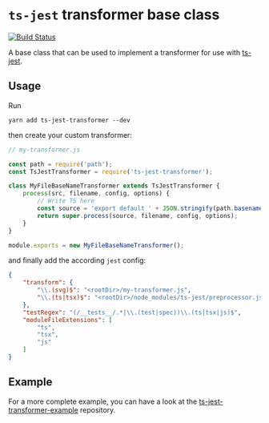 # `ts-jest` transformer base class

[![Build Status](https://travis-ci.org/joscha/ts-jest-transformer.svg?branch=master)](https://travis-ci.org/joscha/ts-jest-transformer)

A base class that can be used to implement a transformer for use with [ts-jest](https://github.com/kulshekhar/ts-jest).

## Usage

Run

```console
yarn add ts-jest-transformer --dev
```

then create your custom transformer:

```js
// my-transformer.js

const path = require('path');
const TsJestTransformer = require('ts-jest-transformer');

class MyFileBaseNameTransformer extends TsJestTransformer {
    process(src, filename, config, options) {
        // Write TS here
        const source = 'export default ' + JSON.stringify(path.basename(filename)) + ';';
        return super.process(source, filename, config, options);
    }
}

module.exports = new MyFileBaseNameTransformer();
```

and finally add the according `jest` config:

```json
{
    "transform": {
        "\\.(svg)$": "<rootDir>/my-transformer.js",
        "\\.(ts|tsx)$": "<rootDir>/node_modules/ts-jest/preprocessor.js"
    },
    "testRegex": "(/__tests__/.*|\\.(test|spec))\\.(ts|tsx|js)$",
    "moduleFileExtensions": [
        "ts",
        "tsx",
        "js"
    ]
}
```

## Example

For a more complete example, you can have a look at the [ts-jest-transformer-example](https://github.com/joscha/ts-jest-transformer-example) repository.
